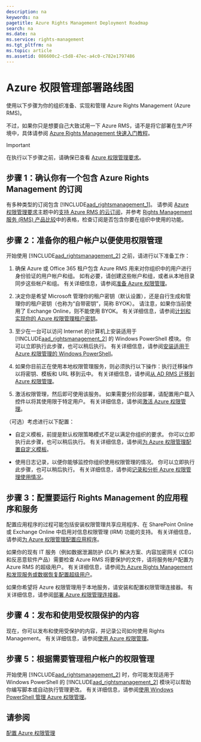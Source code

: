 ```yaml
---
description: na
keywords: na
pagetitle: Azure Rights Management Deployment Roadmap
search: na
ms.date: na
ms.service: rights-management
ms.tgt_pltfrm: na
ms.topic: article
ms.assetid: 086600c2-c5d8-47ec-a4c0-c782e1797486
---
```

# Azure 权限管理部署路线图
使用以下步骤为你的组织准备、实现和管理 Azure Rights Management (Azure RMS)。

不过，如果你只是想要自己大致试用一下 Azure RMS，请不是将它部署在生产环境中，具体请参阅 [Azure Rights Management 快速入门教程](../Topic/Quick_Start_Tutorial_for_Azure_Rights_Management.md)。

> [!IMPORTANT]
> 在执行以下步骤之前，请确保已查看 [Azure 权限管理要求](../Topic/Requirements_for_Azure_Rights_Management.md)。

## 步骤 1：确认你有一个包含 Azure Rights Management 的订阅
有多种类型的订阅包含 [!INCLUDE[aad_rightsmanagement_1](../Token/aad_rightsmanagement_1_md.md)]。 请参阅 [Azure 权限管理要求](../Topic/Requirements_for_Azure_Rights_Management.md)主题中的[支持 Azure RMS 的云订阅](../Topic/Requirements_for_Azure_Rights_Management.md#BKMK_SupportedSubscriptions)，并参考 [Rights Management 服务 (RMS) 产品比较](https://technet.microsoft.com/dn858608)中的表格，检查订阅是否包含你要在组织中使用的功能。

## 步骤 2：准备你的租户帐户以便使用权限管理
开始使用 [!INCLUDE[aad_rightsmanagement_2](../Token/aad_rightsmanagement_2_md.md)] 之前，请进行以下准备工作：

1.  确保 Azure 或 Office 365 租户包含 Azure RMS 用来对你组织中的用户进行身份验证的用户帐户和组。 如有必要，请创建这些帐户和组，或者从本地目录同步这些帐户和组。 有关详细信息，请参阅[准备 Azure 权限管理](../Topic/Preparing_for_Azure_Rights_Management.md)。

2.  决定你是希望 Microsoft 管理你的租户密钥（默认设置），还是自行生成和管理你的租户密钥（也称为“自带密钥”，简称 BYOK）。 请注意，如果你当前使用了 Exchange Online，则不能使用 BYOK。 有关详细信息，请参阅[计划和实现你的 Azure 权限管理租户密钥](../Topic/Planning_and_Implementing_Your_Azure_Rights_Management_Tenant_Key.md)。

3.  至少在一台可以访问 Internet 的计算机上安装适用于 [!INCLUDE[aad_rightsmanagement_2](../Token/aad_rightsmanagement_2_md.md)] 的 Windows PowerShell 模块。 你可以立即执行此步骤，也可以稍后执行。 有关详细信息，请参阅[安装适用于 Azure 权限管理的 Windows PowerShell](../Topic/Installing_Windows_PowerShell_for_Azure_Rights_Management.md)。

4.  如果你目前正在使用本地权限管理服务，则必须执行以下操作：执行迁移操作以将密钥、模板和 URL 移到云中。 有关详细信息，请参阅[从 AD RMS 迁移到 Azure 权限管理](../Topic/Migrating_from_AD_RMS_to_Azure_Rights_Management.md)。

5.  激活权限管理，然后即可使用该服务。 如果需要分阶段部署，请配置用户载入控件以将其使用限于特定用户。 有关详细信息，请参阅[激活 Azure 权限管理](../Topic/Activating_Azure_Rights_Management.md)。

（可选）考虑进行以下配置：

-   自定义模板，前提是默认权限策略模式不足以满足你组织的要求。 你可以立即执行此步骤，也可以稍后执行。 有关详细信息，请参阅[为 Azure 权限管理配置自定义模板](../Topic/Configuring_Custom_Templates_for_Azure_Rights_Management.md)。

-   使用日志记录，以便你能够监控你组织使用权限管理的情况。 你可以立即执行此步骤，也可以稍后执行。 有关详细信息，请参阅[记录和分析 Azure 权限管理使用情况](../Topic/Logging_and_Analyzing_Azure_Rights_Management_Usage.md)。

## 步骤 3：配置要运行 Rights Management 的应用程序和服务
配置应用程序的过程可能包括安装权限管理共享应用程序、在 SharePoint Online 或 Exchange Online 中启用对信息权限管理 (IRM) 功能的支持。 有关详细信息，请参阅[为 Azure 权限管理配置应用程序](../Topic/Configuring_Applications_for_Azure_Rights_Management.md)。

如果你的现有 IT 服务（例如数据泄漏防护 (DLP) 解决方案、内容加密网关 (CEG) 和反恶意软件产品）需要检查 Azure RMS 将要保护的文件，请将服务帐户配置为 Azure RMS 的超级用户。 有关详细信息，请参阅[为 Azure Rights Management 和发现服务或数据恢复配置超级用户](../Topic/Configuring_Super_Users_for_Azure_Rights_Management_and_Discovery_Services_or_Data_Recovery.md)。

如果你希望将 Azure 权限管理用于本地服务，请安装和配置权限管理连接器。 有关详细信息，请参阅[部署 Azure 权限管理连接器](../Topic/Deploying_the_Azure_Rights_Management_Connector.md)。

## 步骤 4：发布和使用受权限保护的内容
现在，你可以发布和使用受保护的内容，并记录公司如何使用 Rights Management。 有关详细信息，请参阅[使用 Azure 权限管理](../Topic/Using_Azure_Rights_Management.md)。

## 步骤 5：根据需要管理租户帐户的权限管理
开始使用 [!INCLUDE[aad_rightsmanagement_2](../Token/aad_rightsmanagement_2_md.md)] 时，你可能发现适用于 Windows PowerShell 的 [!INCLUDE[aad_rightsmanagement_2](../Token/aad_rightsmanagement_2_md.md)] 模块可以帮助你编写脚本或自动执行管理更改。 有关详细信息，请参阅[使用 Windows PowerShell 管理 Azure 权限管理](../Topic/Administering_Azure_Rights_Management_by_Using_Windows_PowerShell.md)。

## 请参阅
[配置 Azure 权限管理](../Topic/Configuring_Azure_Rights_Management.md)

